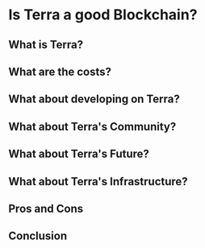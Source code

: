 # Is Terra a good Blockchain?

## What is Terra?

## What are the costs?

## What about developing on Terra?

## What about Terra's Community?

## What about Terra's Future?

## What about Terra's Infrastructure?

## Pros and Cons

## Conclusion

